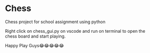 # Chess
Chess project for school assignment using python

Right click on chess_gui.py on vscode and run on terminal to open the chess board and start playing.

Happy Play Guys😂😂😂😂😂
